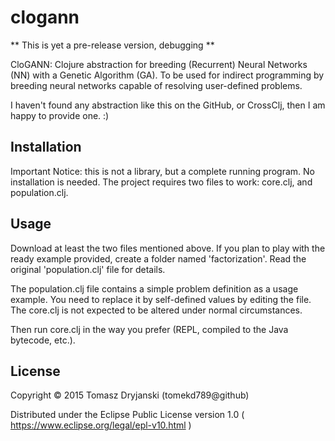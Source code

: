 # clogann

** This is yet a pre-release version, debugging **

CloGANN: Clojure abstraction for breeding (Recurrent) Neural Networks (NN) with a Genetic Algorithm (GA).
To be used for indirect programming by breeding neural networks capable of resolving user-defined problems.

I haven't found any abstraction like this on the GitHub, or CrossClj, then I am happy to provide one. :)

## Installation

Important Notice: this is not a library, but a complete running program.
No installation is needed. The project requires two files to work: core.clj, and population.clj.

## Usage

Download at least the two files mentioned above.
If you plan to play with the ready example provided, create a folder named 'factorization'.
Read the original 'population.clj' file for details.

The population.clj file contains a simple problem definition as a usage example.
You need to replace it by self-defined values by editing the file.
The core.clj is not expected to be altered under normal circumstances.

Then run core.clj in the way you prefer (REPL, compiled to the Java bytecode, etc.).

## License

Copyright © 2015 Tomasz Dryjanski (tomekd789@github)

Distributed under the Eclipse Public License version 1.0
( https://www.eclipse.org/legal/epl-v10.html )
